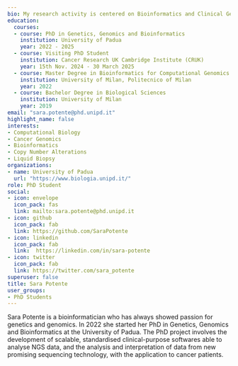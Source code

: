 ```yaml
---
bio: My research activity is centered on Bioinformatics and Clinical Genomics. I am currently working on pipeline development for the analysis and interpretation of copy-number alterations in DNA from shallow whole genome sequencing.
education:
  courses:
  - course: PhD in Genetics, Genomics and Bioinformatics
    institution: University of Padua
    year: 2022 - 2025
  - course: Visiting PhD Student
    institution: Cancer Research UK Cambridge Institute (CRUK)
    year: 15th Nov. 2024 - 30 March 2025
  - course: Master Degree in Bioinformatics for Computational Genomics
    institution: University of Milan, Politecnico of Milan
    year: 2022
  - course: Bachelor Degree in Biological Sciences
    institution: University of Milan
    year: 2019
email: "sara.potente@phd.unipd.it"
highlight_name: false
interests:
- Computational Biology
- Cancer Genomics
- Bioinformatics
- Copy Number Alterations
- Liquid Biopsy
organizations:
- name: University of Padua
  url: "https://www.biologia.unipd.it/"
role: PhD Student
social:
- icon: envelope
  icon_pack: fas
  link: mailto:sara.potente@phd.unipd.it
- icon: github
  icon_pack: fab
  link: https://github.com/SaraPotente
- icon: linkedin
  icon_pack: fab
  link:  https://linkedin.com/in/sara-potente
- icon: twitter
  icon_pack: fab
  link: https://twitter.com/sara_potente
superuser: false
title: Sara Potente
user_groups:
- PhD Students
---
```


Sara Potente is a bioinformatician who has always showed passion for genetics and genomics. In 2022 she started her PhD in Genetics, Genomics and Bioinformatics at the University of Padua. The PhD project involves the development of scalable, standardised clinical-purpose softwares able to analyse NGS data, and the analysis and interpretation of data from new promising sequencing technology, with the application to cancer patients. 